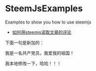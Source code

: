 # SteemJsExamples
Examples to show you how to use steemjs

* [如何用steemjs读取文章的评论](https://steemit.com/cn/@rileyge/steemjs)

下面一句是新加的：

我是一名共产党员，我爱我的祖国！

我本地修改一下，哈哈！！！
